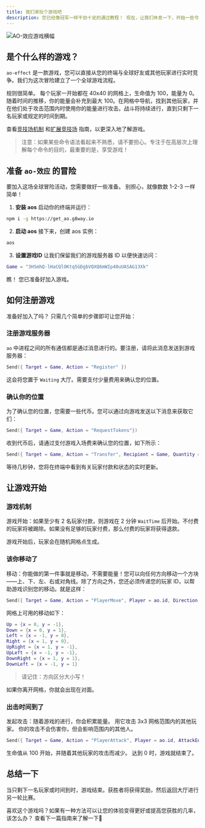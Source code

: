 ```yaml
---
title: 我们来玩个游戏吧
description: 您已经像冠军一样干劲十足的通过教程！ 现在，让我们休息一下，开始一些令人兴奋的事情。 一款能为您的学习之旅增添一丝乐趣的游戏怎么样
---
```


![AO-效应游戏横幅](/ao-effect-game-banner.png)

## 是个什么样的游戏？

`ao-effect` 是一款游戏，您可以直接从您的终端与全球好友或其他玩家进行实时竞争。我们为这次冒险建立了一个全球游戏流程。

规则很简单。 每个玩家一开始都在 40x40 的网格上，生命值为 100，能量为 0。随着时间的推移，你的能量会补充到最大 100。在网格中导航，找到其他玩家，并在他们处于攻击范围内时使用你的能量进行攻击。战斗将持续进行，直到只剩下一名玩家或规定的时间到期。

查看[竞技场机制](arena-mechanics.md) 和[扩展竞技场](build-game.md) 指南，以更深入地了解游戏。

> 注意：如果某些命令语法看起来不熟悉，请不要担心。专注于在高层次上理解每个命令的目的，最重要的是，享受游戏！

## 准备 `ao-效应` 的冒险

要加入这场全球冒险活动，您需要做好一些准备。 别担心，就像数数 1-2-3 一样简单！

1. **安装 aos**
    启动你的终端并运行：

```bash
npm i -g https://get_ao.g8way.io
```

2. **启动 aos**
    接下来，创建 aos 实例：

```bash
aos
```

3. **设置游戏ID**
    让我们保留我们的游戏服务器 ID 以便快速访问：

```lua
Game = "3HSmhQ-lHaCQlOKtq5GDgbVQXQ6mWIp40uUASAG13Xk"
```

瞧！ 您已准备好加入游戏。

## 如何注册游戏

准备好加入了吗？ 只需几个简单的步骤即可让您开始：

### 注册游戏服务器

`ao` 中进程之间的所有通信都是通过消息进行的。要注册，请将此消息发送到游戏服务器：

```lua
Send({ Target = Game, Action = "Register" })
```

这会将您置于 `Waiting` 大厅。需要支付少量费用来确认您的位置。

### 确认你的位置

为了确认您的位置，您需要一些代币。您可以通过向游戏发送以下消息来获取它们：

```lua
Send({ Target = Game, Action = "RequestTokens"})
```

收到代币后，请通过支付游戏入场费来确认您的位置，如下所示：

```lua
Send({ Target = Game, Action = "Transfer", Recipient = Game, Quantity = "1000"})
```

等待几秒钟，您将在终端中看到有关玩家付款和状态的实时更新。

## 让游戏开始

### 游戏机制

游戏开始：如果至少有 2 名玩家付款，则游戏在 2 分钟 `WaitTime` 后开始。不付费的玩家将被踢除。如果没有足够的玩家付费，那么付费的玩家将获得退款。

游戏开始后，玩家会在随机网格点生成。

### 该你移动了

移动：你能做的第一件事就是移动，不需要能量！您可以向任何方向移动一个方块——上、下、左、右或对角线。除了方向之外，您还必须传递您的玩家 ID，以帮助游戏识别您的移动。就是这样：

```lua
Send({ Target = Game, Action = "PlayerMove", Player = ao.id, Direction = "DownRight"})
```

网格上可用的移动如下：

```lua
Up = {x = 0, y = -1},
Down = {x = 0, y = 1},
Left = {x = -1, y = 0},
Right = {x = 1, y = 0},
UpRight = {x = 1, y = -1},
UpLeft = {x = -1, y = -1},
DownRight = {x = 1, y = 1},
DownLeft = {x = -1, y = 1}
```

> 请记住：方向区分大小写！

如果你离开网格，你就会出现在对面。

### 出击时间到了

发起攻击：随着游戏的进行，你会积累能量。 用它攻击 3x3 网格范围内的其他玩家。 你的攻击不会伤害你，但会影响范围内的其他人。

```lua
Send({ Target = Game, Action = "PlayerAttack", Player = ao.id, AttackEnergy = "energy_integer"})
```

生命值从 100 开始，并随着其他玩家的攻击而减少。 达到 0 时，游戏就结束了。

## 总结一下

当只剩下一名玩家或时间到时，游戏结束。获胜者将获得奖励，然后返回大厅进行另一轮比赛。

喜欢这个游戏吗？如果有一种方法可以让您的体验变得更好或提高您获胜的几率，该怎么办？ 查看下一篇指南来了解一下🤔
